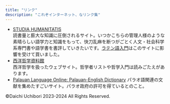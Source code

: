 ```yaml
---
title: "リンク"
description: "これぞインターネット、なリンク集"
---
```


- [STUDIA HUMANITATIS](http://studiahumanitatis.g1.xrea.com/)  
読書量と膨大な知識に圧倒されるサイト。いつかこちらの管理人様のような素晴らしい語学力と知識をもって、快刀乱麻を断つがごとく人文・社会科学系専門書や語学書を書評していきたいです。[ラテン語入門](https://amzn.to/3Ng9w0G)はこのサイトに影響を受けて買いました。
- [西洋哲学資料館](https://tetsugaku.tripod.com/)  
西洋哲学を扱ったウェブサイト。哲学者リストや哲学入門は読みごたえがあります。
- [Palauan Language Online: Palauan-English Dictionary](https://tekinged.com/)
パラオ語関連の文献を集めたすごいサイト。パラオ政府の許可を得ているとのこと。

©Daichi Uchibori 2023-2024 All Rights Reserved.